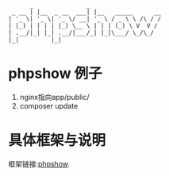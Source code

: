 
```
      _               _
 _ __ | |__  _ __  ___| |__   _____      __
| '_ \| '_ \| '_ \/ __| '_ \ / _ \ \ /\ / /
| |_) | | | | |_) \__ \ | | | (_) \ V  V /
| .__/|_| |_| .__/|___/_| |_|\___/ \_/\_/
|_|         |_|
```

# phpshow 例子
1. nginx指向app/public/
2. composer update
# 具体框架与说明
框架链接:[phpshow](https://github.com/showx/phpshow "phpshow"). 
